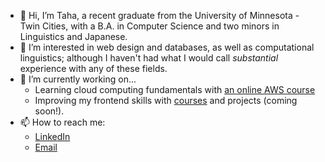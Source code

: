 - 👋 Hi, I’m Taha, a recent graduate from the University of Minnesota - Twin Cities, with a B.A. in Computer Science and two minors in Linguistics and Japanese. 
- 👀 I’m interested in web design and databases, as well as computational linguistics; although I haven't had what I would call *substantial* experience with any of these fields.
- 🌱 I’m currently working on... 
   - Learning cloud computing fundamentals with [an online AWS course](https://www.aws.training/Details/eLearning?id=60697)
   - Improving my frontend skills with [courses](https://learning.edx.org/course/course-v1:HarvardX+CS50W+Web/home) and projects (coming soon!).
- 📫 How to reach me:
   - [LinkedIn](https://www.linkedin.com/in/syed-taha-rizvi/)
   - [Email](mailto:taharizvi07@gmail.com)

